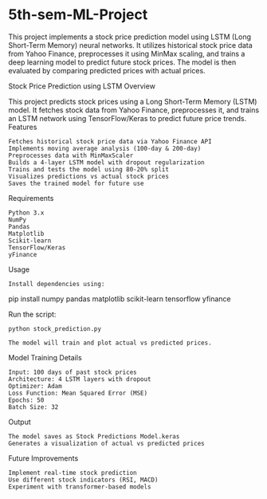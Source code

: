 # 5th-sem-ML-Project
This project implements a stock price prediction model using LSTM (Long Short-Term Memory) neural networks. It utilizes historical stock price data from Yahoo Finance, preprocesses it using MinMax scaling, and trains a deep learning model to predict future stock prices. The model is then evaluated by comparing predicted prices with actual prices.

Stock Price Prediction using LSTM
Overview

This project predicts stock prices using a Long Short-Term Memory (LSTM) model. It fetches stock data from Yahoo Finance, preprocesses it, and trains an LSTM network using TensorFlow/Keras to predict future price trends.
Features

    Fetches historical stock price data via Yahoo Finance API
    Implements moving average analysis (100-day & 200-day)
    Preprocesses data with MinMaxScaler
    Builds a 4-layer LSTM model with dropout regularization
    Trains and tests the model using 80-20% split
    Visualizes predictions vs actual stock prices
    Saves the trained model for future use

Requirements

    Python 3.x
    NumPy
    Pandas
    Matplotlib
    Scikit-learn
    TensorFlow/Keras
    yFinance

Usage

    Install dependencies using:

pip install numpy pandas matplotlib scikit-learn tensorflow yfinance

Run the script:

    python stock_prediction.py

    The model will train and plot actual vs predicted prices.

Model Training Details

    Input: 100 days of past stock prices
    Architecture: 4 LSTM layers with dropout
    Optimizer: Adam
    Loss Function: Mean Squared Error (MSE)
    Epochs: 50
    Batch Size: 32

Output

    The model saves as Stock Predictions Model.keras
    Generates a visualization of actual vs predicted prices

Future Improvements

    Implement real-time stock prediction
    Use different stock indicators (RSI, MACD)
    Experiment with transformer-based models
